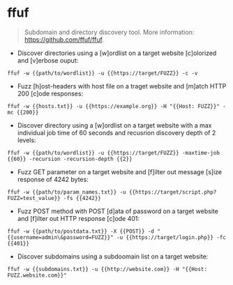 # ffuf

> Subdomain and directory discovery tool.
> More information: <https://github.com/ffuf/ffuf>.

- Discover directories using a [w]ordlist on a target website [c]olorized and [v]erbose ouput:

`ffuf -w {{path/to/wordlist}} -u {{https://target/FUZZ}} -c -v`

- Fuzz [h]ost-headers with host file on a traget website and [m]atch HTTP 200 [c]ode responses:

`ffuf -w {{hosts.txt}} -u {{https://example.org}} -H "{{Host: FUZZ}}" -mc {{200}}`

- Discover directory using a [w]ordlist on a target website with a max individual job time of 60 seconds and recusrion discovery depth of 2 levels:

`ffuf -w {{path/to/wordlist}} -u {{https://target/FUZZ}} -maxtime-job {{60}} -recursion -recursion-depth {{2}}`

- Fuzz GET parameter on a target website and [f]ilter out message [s]ize response of 4242 bytes:

`ffuf -w {{path/to/param_names.txt}} -u {{https://target/script.php?FUZZ=test_value}} -fs {{4242}}`

- Fuzz POST method with POST [d]ata of password on a target website and [f]ilter out HTTP response [c]ode 401:

`ffuf -w {{path/to/postdata.txt}} -X {{POST}} -d "{{username=admin\&password=FUZZ}}" -u {{https://target/login.php}} -fc {{401}}`

- Discover subdomains using a subdoomain list on a target website:

`ffuf -w {{subdomains.txt}} -u {{http://website.com}} -H "{{Host: FUZZ.website.com}}"`
